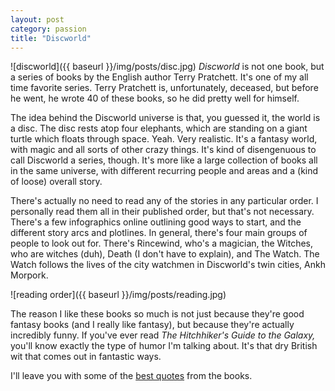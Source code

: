 ```yaml
---
layout: post
category: passion
title: "Discworld"
---
```

![discworld]({{ baseurl }}/img/posts/disc.jpg)
*Discworld* is not one book, but a series of books by the English author Terry Pratchett. It's one of my all time favorite series. Terry Pratchett is, unfortunately, deceased, but before he went, he wrote 40 of these books, so he did pretty well for himself. 

The idea behind the Discworld universe is that, you guessed it, the world is a disc. The disc rests atop four elephants, which are standing on a giant turtle which floats through space. Yeah. Very realistic. It's a fantasy world, with magic and all sorts of other crazy things. It's kind of disengenuous to call Discworld a series, though. It's more like a large collection of books all in the same universe, with different recurring people and areas and a (kind of loose) overall story. 

There's actually no need to read any of the stories in any particular order. I personally read them all in their published order, but that's not necessary. There's a few infographics online outlining good ways to start, and the different story arcs and plotlines. In general, there's four main groups of people to look out for. There's Rincewind, who's a magician, the Witches, who are witches (duh), Death (I don't have to explain), and The Watch. The Watch follows the lives of the city watchmen in Discworld's twin cities, Ankh Morpork. 

![reading order]({{ baseurl }}/img/posts/reading.jpg)

The reason I like these books so much is not just because they're good fantasy books (and I really like fantasy), but because they're actually incredibly funny. If you've ever read *The Hitchhiker's Guide to the Galaxy,* you'll know exactly the type of humor I'm talking about. It's that dry British wit that comes out in fantastic ways. 

I'll leave you with some of the [best quotes](https://www.buzzfeed.com/donnad/discworld-quotes-about-life-the-universe-and-everything) from the books.